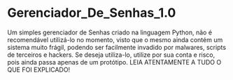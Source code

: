 # Gerenciador_De_Senhas_1.0
Um simples gerenciador de Senhas criado na linguagem Python, não é recomendável utilizá-lo no momento, visto que o mesmo ainda contém um sistema muito frágil, podendo ser facilmente invadido por malwares, scripts de terceiros e hackers. Se deseja utiliza-lo, utilize por sua conta e risco, pois ainda passa apenas de um protótipo.
LEIA ATENTAMENTE A TUDO O QUE FOI EXPLICADO!
